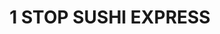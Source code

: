 ---
layout: place
title: "1 STOP SUSHI EXPRESS"
permalink: /missouri/st-louis/1-stop-sushi-express.html
stateAbbr: MO
stateName: Missouri
cityName: St. Louis
seo:
  name: "1 STOP SUSHI EXPRESS"
  type: Restaurant
  links: https://1stopsushi.com/
description: "1 STOP SUSHI EXPRESS serves delicious sushi in St. Louis, Missouri. Try fresh Japanese dishes for a great dining experience. Available for takeout, delivery, and dinner."
place_id: ChIJxcRx5aS12IcRU44A6O-cQIg
photos:
  - name: >-
      places/ChIJxcRx5aS12IcRU44A6O-cQIg/photos/AeeoHcIVh-GVpLpt6t_OwXsp45M_yMAqpZl6ep_qrwCNc9PDmx69uqfonbxoBHO-2kdc34Zy1i9ecM6hvpdmgw5buk7-uudpBaShkmraZEoEMI0Pc4LgIwiGNCkVhmWQIMxMTAAPx_pZUFg9CadoqHsPuTK1Bqe6j0sHU3KVkjarvseDoXcM2MVJSYdpBRoAgCsvymApL5wV1w3zgC5SSHkOPz9RZsNX46a7z0X29MT6Vnh9baPVOKy6vRKN-MCZRq9xs4s5pQUcCzqAVuo-YaiRXOf-jSMw-KSh24EZazW6s2-vRx1ieEBH1DXmbZB1yGv4YOpYYRUGAF_7_K7WM_b2l7c5UpMouRy9Rr5n4gG7xacp14L4tpbjo2ClEcg1AynCinmcL78nk9WmmZKi01WY2WJ1e4kHgmrMsoTnpb9bOe7TuKsq
    widthPx: 2992
    heightPx: 2992
    authorAttributions:
      - displayName: Adrienne McCarthy
        uri: https://maps.google.com/maps/contrib/113921627108038515838
        photoUri: >-
          https://lh3.googleusercontent.com/a-/ALV-UjVTtH8E2yQtiNUgd6M0G_bRfFTtCaAiqov1IkXGhFu5pvBzdd4=s100-p-k-no-mo
    flagContentUri: >-
      https://www.google.com/local/imagery/report/?cb_client=maps_api_places.places_api&image_key=!1e10!2sCIHM0ogKEICAgIDB1qnZyQE&hl=en-US
    googleMapsUri: >-
      https://www.google.com/maps/place//data=!3m4!1e2!3m2!1sCIHM0ogKEICAgIDB1qnZyQE!2e10!4m2!3m1!1s0x87d8b5a4e571c4c5:0x88409cefe8008e53
  - name: >-
      places/ChIJxcRx5aS12IcRU44A6O-cQIg/photos/AeeoHcKv-ecAmhVVWat99S76vz-TdtqRjUp3Mu18kukkzhRi47D6MnPlHqmNQAofO4iyb_u5xJW3mU_1LmhZaincV0HJxXrUUgXQrb2WRD2_ULPZwo7pdj74qklVdCwdtr5ngFx5xQa55Z_nL38leNgvO7Vy017VIlu6C3VXqqk93Or_gohexEt2uzqVBSG7X-riej29HbfMIim0rSYtFlNc-SuI1TWz7NAlQ2XE_b37HC0hUcgib1YHUm4aHtKoOaUh28Pr4DKgrf5_ZuWEbBAGpkFF8ttgTcz3U_v7X-DHgUaMug
    widthPx: 2400
    heightPx: 1601
    authorAttributions:
      - displayName: 1 STOP SUSHI EXPRESS
        uri: https://maps.google.com/maps/contrib/107285208255149028043
        photoUri: >-
          https://lh3.googleusercontent.com/a-/ALV-UjXO_jPh-BbFy4RK30b_NPEze6bC2cQM3ZgLGqobWBYOAwAfCmgT=s100-p-k-no-mo
    flagContentUri: >-
      https://www.google.com/local/imagery/report/?cb_client=maps_api_places.places_api&image_key=!1e10!2sAF1QipM73lH8g8Yy9OvHwth2rNO20N_cEAOrUzoCxSQu&hl=en-US
    googleMapsUri: >-
      https://www.google.com/maps/place//data=!3m4!1e2!3m2!1sAF1QipM73lH8g8Yy9OvHwth2rNO20N_cEAOrUzoCxSQu!2e10!4m2!3m1!1s0x87d8b5a4e571c4c5:0x88409cefe8008e53
  - name: >-
      places/ChIJxcRx5aS12IcRU44A6O-cQIg/photos/AeeoHcLnmGF6GnkmtxIdRwMX6TEXjJ_5tjgC6cbBV93mQ1bH_AGJt3HNoxGtE_riYqH6mbGwaYgeMJqPJsjgeP5yZ38D26n1vILdI967kx8iAO9RkAYo6QocAW5hwy8nT-67vVoPA0ZtVMLfmrUwTAiOOm-OR86VRIxaWIa4y4BlfbeJrcfkTBiMjBnaKAEyVDShwcoDOC_Q16DuTtzUklt4WKL4Bh_TFqVv6lRI71lrkpw2zIvRt5RyNB4syNJX1wcLQk6zsn33p_vfSs03v7cC1oKimoEzDCB8HtoTTO7RUFFwPw
    widthPx: 595
    heightPx: 272
    authorAttributions:
      - displayName: 1 STOP SUSHI EXPRESS
        uri: https://maps.google.com/maps/contrib/107285208255149028043
        photoUri: >-
          https://lh3.googleusercontent.com/a-/ALV-UjXO_jPh-BbFy4RK30b_NPEze6bC2cQM3ZgLGqobWBYOAwAfCmgT=s100-p-k-no-mo
    flagContentUri: >-
      https://www.google.com/local/imagery/report/?cb_client=maps_api_places.places_api&image_key=!1e10!2sAF1QipNN2dpqq-Zga6u8Uf1EGCVDR0Ra_wv2KHZKh-1M&hl=en-US
    googleMapsUri: >-
      https://www.google.com/maps/place//data=!3m4!1e2!3m2!1sAF1QipNN2dpqq-Zga6u8Uf1EGCVDR0Ra_wv2KHZKh-1M!2e10!4m2!3m1!1s0x87d8b5a4e571c4c5:0x88409cefe8008e53
  - name: >-
      places/ChIJxcRx5aS12IcRU44A6O-cQIg/photos/AeeoHcI3OXO8dS0Df6Z7O8iUc9eaEPR72fTWilYUeh-704afZXqVQMvOHlEwiO_86K7yqXm6OlsWKKeQL8WpHkS6cgILXpOEZsPxuyXjbm1NBmLOMTG0KhkLrw-c-yYF3FG6U8nGPWmC7yv2z9MzIwtYWzMGtG3eqVR8TbBgV8BWcPxa7-_t207_h1a00U0rCk-XxbYUgnjwSRh3e_ZQOYSdszfO4660i1TJTM3I2rvKmQUHBZDyYUfgDQbzwoIbTmJIUnaKfWXVb3avg_4sn-9ahrY2zxgg4dUnkMcFyyMJB3o3JV-lKgsvKL1UwyeglxrIm3IXOADjDvuxiE8YzcBgCEZl-kOVQQNV6-k4m8EoJ3wltdHPWd2gLIiDeaT6XNxN3DzO82tb6pqyaqwVHPpRExT46McLv6B-S7pWLmaY31y4r1_H
    widthPx: 4032
    heightPx: 3024
    authorAttributions:
      - displayName: Rocheni Circe
        uri: https://maps.google.com/maps/contrib/107596831439310843465
        photoUri: >-
          https://lh3.googleusercontent.com/a-/ALV-UjVX0Hm2x91tsRLaNFPBb_aqAWvqRui7Sm6TKM0oTs8jYycjz2Pu=s100-p-k-no-mo
    flagContentUri: >-
      https://www.google.com/local/imagery/report/?cb_client=maps_api_places.places_api&image_key=!1e10!2sCIHM0ogKEICAgIDh-dT0ygE&hl=en-US
    googleMapsUri: >-
      https://www.google.com/maps/place//data=!3m4!1e2!3m2!1sCIHM0ogKEICAgIDh-dT0ygE!2e10!4m2!3m1!1s0x87d8b5a4e571c4c5:0x88409cefe8008e53
  - name: >-
      places/ChIJxcRx5aS12IcRU44A6O-cQIg/photos/AeeoHcIOpfzuHwRNct0cAV90QhEop746nzVdnvBbx9ziVhPb2FklNy9WnruYDQpJxgaIvKH2A4Bt0sJ00Ls6IBGcjiH9JQaX3hpKE1yYFYMZjzL6KLB1fpKZAh42xvtooOaOQ1pcKgCL3YvwL1eybloK5MOT7GuS9WSOXGA7Dtz0kl86iOoj3gA7nJyWW9Yo8jBzIXRkQj-QKGc5UosuVdgrw0f0O7mOILnVj0KL-Q5PJtjnp--9h8S4IZo8yiolu8UezvVyW0MI8f6E3A94Ld0xqAxNQ0HuDqIlqE3HGlFLYZo7k6RV6QfNSpH4vlMNbqX6LREXIvVgt22K1RcUjLONk-gNvdvAPPiGlVgyp0PPKdpERXB4yDx1aqiEXP-kmifXguzaWhd7CZwpxHIrqRw9YliSanj5aQqYZbFGNiEOeV5Tw560
    widthPx: 2992
    heightPx: 2992
    authorAttributions:
      - displayName: Adrienne McCarthy
        uri: https://maps.google.com/maps/contrib/113921627108038515838
        photoUri: >-
          https://lh3.googleusercontent.com/a-/ALV-UjVTtH8E2yQtiNUgd6M0G_bRfFTtCaAiqov1IkXGhFu5pvBzdd4=s100-p-k-no-mo
    flagContentUri: >-
      https://www.google.com/local/imagery/report/?cb_client=maps_api_places.places_api&image_key=!1e10!2sCIHM0ogKEICAgIDB1qnZiQE&hl=en-US
    googleMapsUri: >-
      https://www.google.com/maps/place//data=!3m4!1e2!3m2!1sCIHM0ogKEICAgIDB1qnZiQE!2e10!4m2!3m1!1s0x87d8b5a4e571c4c5:0x88409cefe8008e53
  - name: >-
      places/ChIJxcRx5aS12IcRU44A6O-cQIg/photos/AeeoHcK4xFZlaHX04tbOr19y5EKtABD0FhBzgiADRQje14Vvizg-ujx5LYKdposVqUw568xi6w47l8MH-uePu5IKgXqHQxDun5PeTGiY01ytuVlciNITsa-tuekcOjibMzj-SlBPGnlA3Hj841hklpX3aWhu1HbMGVxJpWsIvlwEoYeeT0XmNDB8mQor91vGKwuSXf1mMytR8ogGlPM1Frchr9SqQ97R7yGWOweiqODAsOGmDLxH8M22gmMUirBn249ZCkiGgydLo6JV-NsRQiret-xmhFd3VfeCiTtLZ0ONFS9W-OiGB71oueLpEHyyuFlu3_iMrOuOANkerhMpDSjMw6FKu_McUX8-bR0c057s2_j-_nIV1y3G54zx_v3w2UMjcDAKxx_4yjubuB3N0nYgqH9JKRISekX1b20cKCkeYRE
    widthPx: 4032
    heightPx: 3024
    authorAttributions:
      - displayName: Rocheni Circe
        uri: https://maps.google.com/maps/contrib/107596831439310843465
        photoUri: >-
          https://lh3.googleusercontent.com/a-/ALV-UjVX0Hm2x91tsRLaNFPBb_aqAWvqRui7Sm6TKM0oTs8jYycjz2Pu=s100-p-k-no-mo
    flagContentUri: >-
      https://www.google.com/local/imagery/report/?cb_client=maps_api_places.places_api&image_key=!1e10!2sCIHM0ogKEICAgIDh-dT0Kg&hl=en-US
    googleMapsUri: >-
      https://www.google.com/maps/place//data=!3m4!1e2!3m2!1sCIHM0ogKEICAgIDh-dT0Kg!2e10!4m2!3m1!1s0x87d8b5a4e571c4c5:0x88409cefe8008e53
  - name: >-
      places/ChIJxcRx5aS12IcRU44A6O-cQIg/photos/AeeoHcLpslKRp4BQ6Y8TIxgvhXVlDOof_uvlMS1f2ptMLXwqLEB-S9_w_3QpwXPvvuTERqQTk0Wv8CnA6UOFaTJvu8bm-feGIAs4654_2atJYWUK2DuYxJofu5xpzgEbd2Cl6RVUWJIlc3LPv3-_Pq90kJrJLjFLTUJGxGn7jFybePxpDo3uTLplQsmJOwHjA2uyGSt1boUa2PPE__qbp7kueBBtEZyJKMs4NZ4lnIHQ6T3k350U6JrkDcS_mE9Gui-PXLXigCQs0GiWW_PV42lHEYGus738SG-q08d09iLlRD1miA
    widthPx: 3024
    heightPx: 4032
    authorAttributions:
      - displayName: 1 STOP SUSHI EXPRESS
        uri: https://maps.google.com/maps/contrib/107285208255149028043
        photoUri: >-
          https://lh3.googleusercontent.com/a-/ALV-UjXO_jPh-BbFy4RK30b_NPEze6bC2cQM3ZgLGqobWBYOAwAfCmgT=s100-p-k-no-mo
    flagContentUri: >-
      https://www.google.com/local/imagery/report/?cb_client=maps_api_places.places_api&image_key=!1e10!2sAF1QipPOTvYQ4XhX5lkf3C3dN_VmK_NvFiNt99IiVMZX&hl=en-US
    googleMapsUri: >-
      https://www.google.com/maps/place//data=!3m4!1e2!3m2!1sAF1QipPOTvYQ4XhX5lkf3C3dN_VmK_NvFiNt99IiVMZX!2e10!4m2!3m1!1s0x87d8b5a4e571c4c5:0x88409cefe8008e53
  - name: >-
      places/ChIJxcRx5aS12IcRU44A6O-cQIg/photos/AeeoHcK0GDgiax72ss6RBY1eDxVvaOCrQh9npjQBHaHae2vyx-8WUE08hRGoqnL1rIc7GVK7dz3Nae1OunvhgPF4rbrIPaEIktkQs8yrFixm1ofA7iS19JbF92hcxcqMrVxTV1_7LwSMKziTAgL7HNk_qrZTA_DcHgz56ZfhUYlP3GV_0UZAmGSMD4TsoUCWnjRf8NZ1bgeaO9P-KqFYRm9ShXRCDq8YH-bRrEL-Ah0xB4LLPCChf-ycqgThFmRQokC3zn01HWYT0AQCeAvHhaGDFN3UW8d2zZeXBbWYjciami5U_A
    widthPx: 1260
    heightPx: 900
    authorAttributions:
      - displayName: 1 STOP SUSHI EXPRESS
        uri: https://maps.google.com/maps/contrib/107285208255149028043
        photoUri: >-
          https://lh3.googleusercontent.com/a-/ALV-UjXO_jPh-BbFy4RK30b_NPEze6bC2cQM3ZgLGqobWBYOAwAfCmgT=s100-p-k-no-mo
    flagContentUri: >-
      https://www.google.com/local/imagery/report/?cb_client=maps_api_places.places_api&image_key=!1e10!2sAF1QipM7zHyiEs8_-_k7_ccBa0kcOZZD53JxjHPVT2rQ&hl=en-US
    googleMapsUri: >-
      https://www.google.com/maps/place//data=!3m4!1e2!3m2!1sAF1QipM7zHyiEs8_-_k7_ccBa0kcOZZD53JxjHPVT2rQ!2e10!4m2!3m1!1s0x87d8b5a4e571c4c5:0x88409cefe8008e53
  - name: >-
      places/ChIJxcRx5aS12IcRU44A6O-cQIg/photos/AeeoHcKRKnTaXFIx4r0hqi-BOkjTJRtLhIRpDqbOYVY6Dd9_8YNJN8SWVlRPFmqFCZJrugH-uGuNIMqRsaulPDz0HWelF_3Pap_6W-6G-ZQMGfEWMdKwcEkVn4xO1lwmNilroVUELOTfdts-fm3jBxdGntaPkm_D3hpA5VaxdSh3X7Tee9EOWxUnfNPzzX2nqO3EK5akapOqza7OHGUuDhCFm8_OZJrgamwwVw7eyHtTiy4BuSBNsDhbxa-BN1JIQcs5LgD6EekpzAER-Y5l6utQd5OFMFDZuqwsoHUvJJcJ7Xbuhg
    widthPx: 2896
    heightPx: 1944
    authorAttributions:
      - displayName: 1 STOP SUSHI EXPRESS
        uri: https://maps.google.com/maps/contrib/107285208255149028043
        photoUri: >-
          https://lh3.googleusercontent.com/a-/ALV-UjXO_jPh-BbFy4RK30b_NPEze6bC2cQM3ZgLGqobWBYOAwAfCmgT=s100-p-k-no-mo
    flagContentUri: >-
      https://www.google.com/local/imagery/report/?cb_client=maps_api_places.places_api&image_key=!1e10!2sAF1QipMqlWsNofsPRO7XxUlDlsvEDreP4mc6Ri0wBs4-&hl=en-US
    googleMapsUri: >-
      https://www.google.com/maps/place//data=!3m4!1e2!3m2!1sAF1QipMqlWsNofsPRO7XxUlDlsvEDreP4mc6Ri0wBs4-!2e10!4m2!3m1!1s0x87d8b5a4e571c4c5:0x88409cefe8008e53
  - name: >-
      places/ChIJxcRx5aS12IcRU44A6O-cQIg/photos/AeeoHcJNYQUQpv4B7ZQFMuvUB84U1I883mgbR9wWNNacZvNCtKLHWvpSUyVURm_6MCIU1nIVbzNXDiw-8GtpOAm_P-3dhaR4suNMj6k2zxknelMkjqNErZRQOaRbhnEm7u_znQA-x5HQJSmv0SZ7jmyX_2BbGNZqNuGX77uFtTHAx6uiFv4yOLkMNSk3dYm5F47Z9mwSjHtIerGJgO8QnrSGbAwt0KX8_QZphIcM5i9zUnCqwsWsgjxMd8dt93PaHE4vUUQCpPWw-27z-6CG9GJ4AwTrn_3NAJJ0o_-qKwxzAzajkw
    widthPx: 4032
    heightPx: 3024
    authorAttributions:
      - displayName: 1 STOP SUSHI EXPRESS
        uri: https://maps.google.com/maps/contrib/107285208255149028043
        photoUri: >-
          https://lh3.googleusercontent.com/a-/ALV-UjXO_jPh-BbFy4RK30b_NPEze6bC2cQM3ZgLGqobWBYOAwAfCmgT=s100-p-k-no-mo
    flagContentUri: >-
      https://www.google.com/local/imagery/report/?cb_client=maps_api_places.places_api&image_key=!1e10!2sAF1QipMy8gf0Z5rBoQ1nxQYb1rKW2CMwDPO0u2SvEtLo&hl=en-US
    googleMapsUri: >-
      https://www.google.com/maps/place//data=!3m4!1e2!3m2!1sAF1QipMy8gf0Z5rBoQ1nxQYb1rKW2CMwDPO0u2SvEtLo!2e10!4m2!3m1!1s0x87d8b5a4e571c4c5:0x88409cefe8008e53
address: 6656 Gravois Ave, St. Louis, MO 63116, USA
street: 6656 Gravois Ave
city: St. Louis
state: MO
zip: '63116'
country: USA
neighborhood: Boulevard Heights
latitude: '38.571346'
longitude: '-90.283411'
accessibility_options:
  wheelchairAccessibleRestroom: false
  wheelchairAccessibleSeating: false
business_status: OPERATIONAL
name: 1 STOP SUSHI EXPRESS
google_maps_links:
  directionsUri: >-
    https://www.google.com/maps/dir//''/data=!4m7!4m6!1m1!4e2!1m2!1m1!1s0x87d8b5a4e571c4c5:0x88409cefe8008e53!3e0
  placeUri: https://maps.google.com/?cid=9818019741871148627
  writeAReviewUri: >-
    https://www.google.com/maps/place//data=!4m3!3m2!1s0x87d8b5a4e571c4c5:0x88409cefe8008e53!12e1
  reviewsUri: >-
    https://www.google.com/maps/place//data=!4m4!3m3!1s0x87d8b5a4e571c4c5:0x88409cefe8008e53!9m1!1b1
  photosUri: >-
    https://www.google.com/maps/place//data=!4m3!3m2!1s0x87d8b5a4e571c4c5:0x88409cefe8008e53!10e5
primary_type: Sushi Restaurant
opening_hours:
  regular: null
  current: null
secondary_opening_hours:
  regular:
    weekdayDescriptions: null
    type: null
  current:
    weekdayDescriptions: null
    type: null
phone: (314) 261-0067
price_level: null
price_range: $10 &ndash; $20
rating: '4.5'
rating_count: 0
website: https://1stopsushi.com/
reviews:
  - name: >-
      places/ChIJxcRx5aS12IcRU44A6O-cQIg/reviews/ChdDSUhNMG9nS0VJQ0FnTUNJbGY3NTR3RRAB
    relativePublishTimeDescription: a week ago
    rating: 3
    text:
      text: >-
        I placed an order through Uber eats. I ordered spicy salmon roll

        Crab Rangoon

        Oshinko roll (pickled vegetables)

        Miso soup

        Spicy octopus roll


        The overall quality of each roll was not that great compared to other
        sushi restaurants I've ordered from. The spicy rolls were not spicy and
        the texture was too chewy. The miso soup looked, smelled and tasted old
        but the crab Rangoon was pretty good, as it didn't have the overwhelming
        cream cheese flavor like most chain restaurants serve.  I will give this
        place one more try in the future, earlier in the day, since I ordered in
        the evening when I'm sure the store was preparing to close.
      languageCode: en
    originalText:
      text: >-
        I placed an order through Uber eats. I ordered spicy salmon roll

        Crab Rangoon

        Oshinko roll (pickled vegetables)

        Miso soup

        Spicy octopus roll


        The overall quality of each roll was not that great compared to other
        sushi restaurants I've ordered from. The spicy rolls were not spicy and
        the texture was too chewy. The miso soup looked, smelled and tasted old
        but the crab Rangoon was pretty good, as it didn't have the overwhelming
        cream cheese flavor like most chain restaurants serve.  I will give this
        place one more try in the future, earlier in the day, since I ordered in
        the evening when I'm sure the store was preparing to close.
      languageCode: en
    authorAttribution:
      displayName: Paul
      uri: https://www.google.com/maps/contrib/107082176087624365273/reviews
      photoUri: >-
        https://lh3.googleusercontent.com/a-/ALV-UjV1vTQWT2lZlKZAdD3ut7WWpoZnvWb084ZdmGaUu4WjpG0LFdLz=s128-c0x00000000-cc-rp-mo-ba3
    publishTime: '2025-04-03T16:03:51.841337Z'
    flagContentUri: >-
      https://www.google.com/local/review/rap/report?postId=ChdDSUhNMG9nS0VJQ0FnTUNJbGY3NTR3RRAB&d=17924085&t=1
    googleMapsUri: >-
      https://www.google.com/maps/reviews/data=!4m6!14m5!1m4!2m3!1sChdDSUhNMG9nS0VJQ0FnTUNJbGY3NTR3RRAB!2m1!1s0x87d8b5a4e571c4c5:0x88409cefe8008e53
  - name: >-
      places/ChIJxcRx5aS12IcRU44A6O-cQIg/reviews/ChdDSUhNMG9nS0VJQ0FnSUNmNnBqb3NBRRAB
    relativePublishTimeDescription: 3 months ago
    rating: 5
    text:
      text: >-
        The BEST sushi! And the friendliest workers (owners?). The food is
        always delicious, hot, and fresh when we pick up. Also love the calamari
        and veggie tempura appetizers!


        Would highly recommend to anyone and everyone.
      languageCode: en
    originalText:
      text: >-
        The BEST sushi! And the friendliest workers (owners?). The food is
        always delicious, hot, and fresh when we pick up. Also love the calamari
        and veggie tempura appetizers!


        Would highly recommend to anyone and everyone.
      languageCode: en
    authorAttribution:
      displayName: Yvonne
      uri: https://www.google.com/maps/contrib/109262099373077247718/reviews
      photoUri: >-
        https://lh3.googleusercontent.com/a/ACg8ocIiVbaxIu0f5go18wUnbPKMDds9wF9cJ6vqRKQdxj7HEgJz2w=s128-c0x00000000-cc-rp-mo-ba2
    publishTime: '2024-12-28T02:36:52.147796Z'
    flagContentUri: >-
      https://www.google.com/local/review/rap/report?postId=ChdDSUhNMG9nS0VJQ0FnSUNmNnBqb3NBRRAB&d=17924085&t=1
    googleMapsUri: >-
      https://www.google.com/maps/reviews/data=!4m6!14m5!1m4!2m3!1sChdDSUhNMG9nS0VJQ0FnSUNmNnBqb3NBRRAB!2m1!1s0x87d8b5a4e571c4c5:0x88409cefe8008e53
  - name: >-
      places/ChIJxcRx5aS12IcRU44A6O-cQIg/reviews/ChZDSUhNMG9nS0VJQ0FnSURCMXZISUF3EAE
    relativePublishTimeDescription: 2 years ago
    rating: 5
    text:
      text: >-
        Sushi 🍣 is great!! I ordered a Veg-G, Philly and Touchdown roll.  Good
        quality at a great price.  I would absolutely order any of these again.
        I love that the veggie roll is loaded with more than just cucumber and
        carrots. It has cucumber, avocado, asparagus, pickled radish, kampyo &
        sprouts!  The touchdown roll was fantastic!!!! A crunchy, tasty kick
        with spicy yellowtail, cream cheese, jalapeno, cilantro, masago,
        scallions, spicy mayo, wasabi mayo & eel sauce at a bargain price of
        10.99.

        It's a carryout place, a "hole in the wall," so to say. The atmosphere
        is as good as you would expect for walking in to grab your togo order.
        Food is well packaged. Polite worker, too!
      languageCode: en
    originalText:
      text: >-
        Sushi 🍣 is great!! I ordered a Veg-G, Philly and Touchdown roll.  Good
        quality at a great price.  I would absolutely order any of these again.
        I love that the veggie roll is loaded with more than just cucumber and
        carrots. It has cucumber, avocado, asparagus, pickled radish, kampyo &
        sprouts!  The touchdown roll was fantastic!!!! A crunchy, tasty kick
        with spicy yellowtail, cream cheese, jalapeno, cilantro, masago,
        scallions, spicy mayo, wasabi mayo & eel sauce at a bargain price of
        10.99.

        It's a carryout place, a "hole in the wall," so to say. The atmosphere
        is as good as you would expect for walking in to grab your togo order.
        Food is well packaged. Polite worker, too!
      languageCode: en
    authorAttribution:
      displayName: Adrienne McCarthy
      uri: https://www.google.com/maps/contrib/113921627108038515838/reviews
      photoUri: >-
        https://lh3.googleusercontent.com/a-/ALV-UjVTtH8E2yQtiNUgd6M0G_bRfFTtCaAiqov1IkXGhFu5pvBzdd4=s128-c0x00000000-cc-rp-mo-ba3
    publishTime: '2023-01-18T21:01:42.939532Z'
    flagContentUri: >-
      https://www.google.com/local/review/rap/report?postId=ChZDSUhNMG9nS0VJQ0FnSURCMXZISUF3EAE&d=17924085&t=1
    googleMapsUri: >-
      https://www.google.com/maps/reviews/data=!4m6!14m5!1m4!2m3!1sChZDSUhNMG9nS0VJQ0FnSURCMXZISUF3EAE!2m1!1s0x87d8b5a4e571c4c5:0x88409cefe8008e53
  - name: >-
      places/ChIJxcRx5aS12IcRU44A6O-cQIg/reviews/ChZDSUhNMG9nS0VJQ0FnSUN2dk91RFZBEAE
    relativePublishTimeDescription: 4 months ago
    rating: 5
    text:
      text: >-
        Worth the wait! My wife and I were so excited to find that they opened
        so close to us. Love having them in the neighborhood. The owners were so
        kind and the sushi was fresh and delicious. We got the nigiri special, a
        red dragon roll, golden dragon roll, and the kabocha tempura.
      languageCode: en
    originalText:
      text: >-
        Worth the wait! My wife and I were so excited to find that they opened
        so close to us. Love having them in the neighborhood. The owners were so
        kind and the sushi was fresh and delicious. We got the nigiri special, a
        red dragon roll, golden dragon roll, and the kabocha tempura.
      languageCode: en
    authorAttribution:
      displayName: Leo Jalipa
      uri: https://www.google.com/maps/contrib/111862621377290840475/reviews
      photoUri: >-
        https://lh3.googleusercontent.com/a-/ALV-UjVcFxhk-EWoOJbwcKnUL0v7LVboEkt_8McV04ZhpNHhTabyB9k=s128-c0x00000000-cc-rp-mo
    publishTime: '2024-12-09T02:48:24.652475Z'
    flagContentUri: >-
      https://www.google.com/local/review/rap/report?postId=ChZDSUhNMG9nS0VJQ0FnSUN2dk91RFZBEAE&d=17924085&t=1
    googleMapsUri: >-
      https://www.google.com/maps/reviews/data=!4m6!14m5!1m4!2m3!1sChZDSUhNMG9nS0VJQ0FnSUN2dk91RFZBEAE!2m1!1s0x87d8b5a4e571c4c5:0x88409cefe8008e53
  - name: >-
      places/ChIJxcRx5aS12IcRU44A6O-cQIg/reviews/ChdDSUhNMG9nS0VJQ0FnSUNXMU5mQTJRRRAB
    relativePublishTimeDescription: 3 years ago
    rating: 5
    text:
      text: >-
        Pleasantly surprised at the quality of ingredients and generous portion
        sizes! I ordered through GrubHub.


        I typically order for multiple days. I got the shrimp tempura, miso
        soup, a jalapeño-tuna appetizer, Sake Don bowl, and Sweet Wonder roll.


        The shrimp tempura also comes with vegetables and was the heaviest of
        the boxes. Probably 20 pieces of shrimp and vegetables, plus dipping
        sauce. The batter was sweet and tasty.


        The miso soup was nice and strong, not watery like I've had elsewhere. I
        could have eaten a quart of it.


        The jalapeño-tuna appetizer was just the perfect level of spiciness,
        with spicy mayo, wasabi mayo, Sriracha, tuna, all in a hollowed-out
        jalapeño. I love the kick of all those sauces, but wisely saved most of
        it for another day so I wouldn't get heartburn.


        The Sweet Wonder roll is my favorite sushi roll in all of St. Louis.
        It's absurdly large in diameter--since I was eating at home, I stopped
        trying to use chopsticks and picked it up. The crab, salmon, avocado,
        and cream cheese go just perfectly together.


        The Sake Don is in my fridge untouched, but certainly looks delicious.
        It's salmon on sushi rice with sprouts. I have no doubt it will be
        tasty.


        I thought I'd have enough for 2-3 meals but it's likely double that,
        which makes this an extremely good value. Hooray for affordable sushi!
      languageCode: en
    originalText:
      text: >-
        Pleasantly surprised at the quality of ingredients and generous portion
        sizes! I ordered through GrubHub.


        I typically order for multiple days. I got the shrimp tempura, miso
        soup, a jalapeño-tuna appetizer, Sake Don bowl, and Sweet Wonder roll.


        The shrimp tempura also comes with vegetables and was the heaviest of
        the boxes. Probably 20 pieces of shrimp and vegetables, plus dipping
        sauce. The batter was sweet and tasty.


        The miso soup was nice and strong, not watery like I've had elsewhere. I
        could have eaten a quart of it.


        The jalapeño-tuna appetizer was just the perfect level of spiciness,
        with spicy mayo, wasabi mayo, Sriracha, tuna, all in a hollowed-out
        jalapeño. I love the kick of all those sauces, but wisely saved most of
        it for another day so I wouldn't get heartburn.


        The Sweet Wonder roll is my favorite sushi roll in all of St. Louis.
        It's absurdly large in diameter--since I was eating at home, I stopped
        trying to use chopsticks and picked it up. The crab, salmon, avocado,
        and cream cheese go just perfectly together.


        The Sake Don is in my fridge untouched, but certainly looks delicious.
        It's salmon on sushi rice with sprouts. I have no doubt it will be
        tasty.


        I thought I'd have enough for 2-3 meals but it's likely double that,
        which makes this an extremely good value. Hooray for affordable sushi!
      languageCode: en
    authorAttribution:
      displayName: R Cusick
      uri: https://www.google.com/maps/contrib/104686778021455925536/reviews
      photoUri: >-
        https://lh3.googleusercontent.com/a-/ALV-UjUoHeReoMefM4X50vFmKZ735SZbn2bIZwbg2lnytR0MMhaqqk5oVQ=s128-c0x00000000-cc-rp-mo-ba7
    publishTime: '2022-02-19T01:08:12.507698Z'
    flagContentUri: >-
      https://www.google.com/local/review/rap/report?postId=ChdDSUhNMG9nS0VJQ0FnSUNXMU5mQTJRRRAB&d=17924085&t=1
    googleMapsUri: >-
      https://www.google.com/maps/reviews/data=!4m6!14m5!1m4!2m3!1sChdDSUhNMG9nS0VJQ0FnSUNXMU5mQTJRRRAB!2m1!1s0x87d8b5a4e571c4c5:0x88409cefe8008e53
parking_options:
  freeParkingLot: true
  freeStreetParking: true
  valetParking: false
payment_options:
  acceptsCreditCards: true
  acceptsDebitCards: true
  acceptsCashOnly: false
  acceptsNfc: true
allow_dogs: null
curbside_pickup: false
delivery: true
dine_in: true
good_for_children: false
good_for_groups: null
good_for_sports: false
live_music: false
menu_for_children: null
outdoor_seating: false
reservable: false
restroom: null
serves_beer: null
serves_breakfast: false
serves_brunch: false
serves_cocktails: null
serves_coffee: false
serves_dinner: true
serves_dessert: null
serves_lunch: null
serves_vegetarian_food: null
serves_wine: null
takeout: true
update_category: essentials
summary: null

---